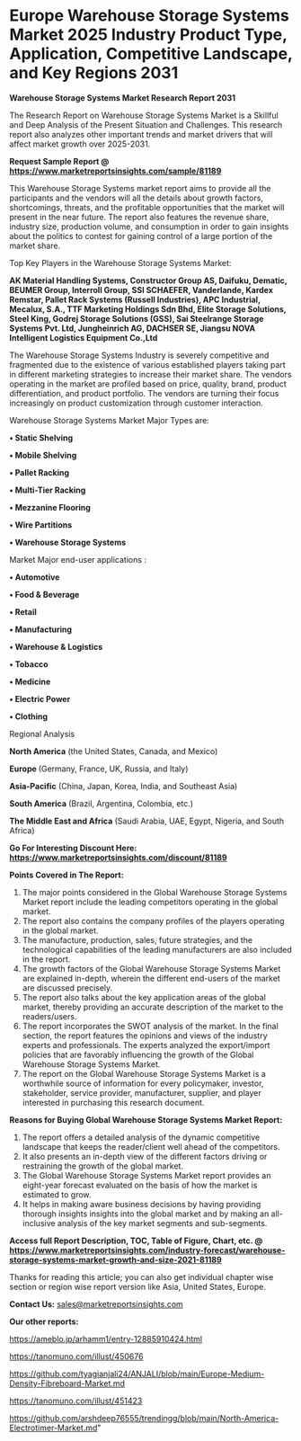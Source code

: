 # Europe Warehouse Storage Systems Market 2025 Industry Product Type, Application, Competitive Landscape, and Key Regions 2031

<strong>Warehouse Storage Systems Market Research Report 2031</strong>

The Research Report on Warehouse Storage Systems Market is a Skillful and Deep Analysis of the Present Situation and Challenges. This research report also analyzes other important trends and market drivers that will affect market growth over 2025-2031.

<strong>Request Sample Report @ <a href=https://www.marketreportsinsights.com/sample/81189>https://www.marketreportsinsights.com/sample/81189</a></strong>

This Warehouse Storage Systems market report aims to provide all the participants and the vendors will all the details about growth factors, shortcomings, threats, and the profitable opportunities that the market will present in the near future. The report also features the revenue share, industry size, production volume, and consumption in order to gain insights about the politics to contest for gaining control of a large portion of the market share.

Top Key Players in the Warehouse Storage Systems Market:

<strong>AK Material Handling Systems, Constructor Group AS, Daifuku, Dematic, BEUMER Group, Interroll Group, SSI SCHAEFER, Vanderlande, Kardex Remstar, Pallet Rack Systems (Russell Industries), APC Industrial, Mecalux, S.A., TTF Marketing Holdings Sdn Bhd, Elite Storage Solutions, Steel King, Godrej Storage Solutions (GSS), Sai Steelrange Storage Systems Pvt. Ltd, Jungheinrich AG, DACHSER SE, Jiangsu NOVA Intelligent Logistics Equipment Co.,Ltd</strong>

The Warehouse Storage Systems Industry is severely competitive and fragmented due to the existence of various established players taking part in different marketing strategies to increase their market share. The vendors operating in the market are profiled based on price, quality, brand, product differentiation, and product portfolio. The vendors are turning their focus increasingly on product customization through customer interaction.

Warehouse Storage Systems Market Major Types are:

<strong>• Static Shelving

• Mobile Shelving

• Pallet Racking

• Multi-Tier Racking

• Mezzanine Flooring

• Wire Partitions

• Warehouse Storage Systems</strong>

Market Major end-user applications :

<strong>• Automotive

• Food & Beverage

• Retail

• Manufacturing

• Warehouse & Logistics

• Tobacco

• Medicine

• Electric Power

• Clothing</strong>

Regional Analysis

</u><strong><b>North America</b></strong> (the United States, Canada, and Mexico)

<strong><b>Europe </b></strong>(Germany, France, UK, Russia, and Italy)

<strong><b>Asia-Pacific</b></strong> (China, Japan, Korea, India, and Southeast Asia)

<strong><b>South America</b></strong> (Brazil, Argentina, Colombia, etc.)

<strong><b>The Middle East and Africa</b></strong> (Saudi Arabia, UAE, Egypt, Nigeria, and South Africa)

<strong>Go For Interesting Discount Here: <a href=https://www.marketreportsinsights.com/discount/81189>https://www.marketreportsinsights.com/discount/81189</a></strong>

<strong>Points Covered in The Report:</strong>
<ol>
  <li>The major points considered in the Global Warehouse Storage Systems Market report include the leading competitors operating in the global market.</li>
  <li>The report also contains the company profiles of the players operating in the global market.</li>
  <li>The manufacture, production, sales, future strategies, and the technological capabilities of the leading manufacturers are also included in the report.</li>
  <li>The growth factors of the Global Warehouse Storage Systems Market are explained in-depth, wherein the different end-users of the market are discussed precisely.</li>
  <li>The report also talks about the key application areas of the global market, thereby providing an accurate description of the market to the readers/users.</li>
  <li>The report incorporates the SWOT analysis of the market. In the final section, the report features the opinions and views of the industry experts and professionals. The experts analyzed the export/import policies that are favorably influencing the growth of the Global Warehouse Storage Systems Market.</li>
  <li>The report on the Global Warehouse Storage Systems Market is a worthwhile source of information for every policymaker, investor, stakeholder, service provider, manufacturer, supplier, and player interested in purchasing this research document.</li>
</ol>
<strong>Reasons for Buying Global Warehouse Storage Systems Market Report:</strong>

<ol>
  <li>The report offers a detailed analysis of the dynamic competitive landscape that keeps the reader/client well ahead of the competitors.</li>
  <li>It also presents an in-depth view of the different factors driving or restraining the growth of the global market.</li>
  <li>The Global Warehouse Storage Systems Market report provides an eight-year forecast evaluated on the basis of how the market is estimated to grow.</li>
  <li>It helps in making aware business decisions by having providing thorough insights insights into the global market and by making an all-inclusive analysis of the key market segments and sub-segments.</li>
</ol>
<strong>Access full Report Description, TOC, Table of Figure, Chart, etc. @ <a href=https://www.marketreportsinsights.com/industry-forecast/warehouse-storage-systems-market-growth-and-size-2021-81189>https://www.marketreportsinsights.com/industry-forecast/warehouse-storage-systems-market-growth-and-size-2021-81189</a></strong>


Thanks for reading this article; you can also get individual chapter wise section or region wise report version like Asia, United States, Europe.

<strong>Contact Us:</strong>
sales@marketreportsinsights.com

<strong>Our other reports:</strong>

<a href=https://ameblo.jp/arhamm1/entry-12885910424.html>https://ameblo.jp/arhamm1/entry-12885910424.html</a>

<a href=https://tanomuno.com/illust/450676>https://tanomuno.com/illust/450676</a>

<a href=https://github.com/tyagianjali24/ANJALI/blob/main/Europe-Medium-Density-Fibreboard-Market.md>https://github.com/tyagianjali24/ANJALI/blob/main/Europe-Medium-Density-Fibreboard-Market.md</a>

<a href=https://tanomuno.com/illust/451423>https://tanomuno.com/illust/451423</a>

<a href=https://github.com/arshdeep76555/trendingg/blob/main/North-America-Electrotimer-Market.md>https://github.com/arshdeep76555/trendingg/blob/main/North-America-Electrotimer-Market.md</a>"
